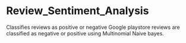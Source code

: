 # Review_Sentiment_Analysis
Classifies reviews as positive or negative
Google playstore reviews are classified as negative or positive using Multinomial Naive bayes.

